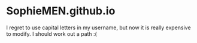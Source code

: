 # SophieMEN.github.io
I regret to use capital letters in my username, but now it is really expensive to modify. I should work out a path :(
